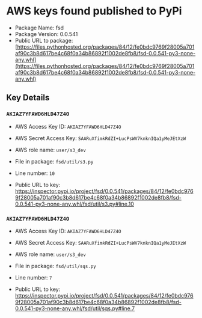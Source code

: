 # AWS keys found published to PyPi

* Package Name: fsd
* Package Version: 0.0.541
* Public URL to package: [https://files.pythonhosted.org/packages/84/12/fe0bdc9769f28005a701af90c3b8d617be4c68f0a34b86892f1002de8fb8/fsd-0.0.541-py3-none-any.whl](https://files.pythonhosted.org/packages/84/12/fe0bdc9769f28005a701af90c3b8d617be4c68f0a34b86892f1002de8fb8/fsd-0.0.541-py3-none-any.whl)

## Key Details

### `AKIAZ7YFAWD6HLD47Z4O`

* AWS Access Key ID: `AKIAZ7YFAWD6HLD47Z4O`
* AWS Secret Access Key: `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` 
* AWS role name: `user/s3_dev`
* File in package: `fsd/util/s3.py`
* Line number: `10`

* Public URL to key: https://inspector.pypi.io/project/fsd/0.0.541/packages/84/12/fe0bdc9769f28005a701af90c3b8d617be4c68f0a34b86892f1002de8fb8/fsd-0.0.541-py3-none-any.whl/fsd/util/s3.py#line.10



### `AKIAZ7YFAWD6HLD47Z4O`

* AWS Access Key ID: `AKIAZ7YFAWD6HLD47Z4O`
* AWS Secret Access Key: `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` 
* AWS role name: `user/s3_dev`
* File in package: `fsd/util/sqs.py`
* Line number: `7`

* Public URL to key: https://inspector.pypi.io/project/fsd/0.0.541/packages/84/12/fe0bdc9769f28005a701af90c3b8d617be4c68f0a34b86892f1002de8fb8/fsd-0.0.541-py3-none-any.whl/fsd/util/sqs.py#line.7


